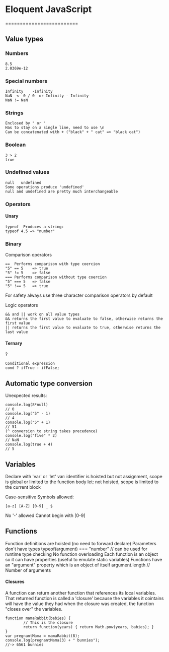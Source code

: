 # Eloquent JavaScript
=========================

## Value types

### Numbers
    8.5
	2.0369e-12

### Special numbers
    Infinity	-Infinity
    NaN  <- 0 / 0  or Infinity - Infinity
	NaN != NaN

### Strings
    Enclosed by " or '
    Has to stay on a single line, need to use \n
    Can be concatenated with + ("black" + " cat" => "black cat")

### Boolean
    3 > 2
	true

### Undefined values
    null   undefined
	Some operations produce 'undefined'
	null and undefined are pretty much interchangeable

### Operators

#### Unary

    typeof	Produces a string: 
	typeof 4.5 => "number"

### Binary

Comparison operators

    ==	Performs comparison with type coercion
	"5" == 5	=> true
	"5" != 5	=> false
	===	Performs comparison without type coercion
	"5" === 5	=> false
	"5" !== 5	=> true

For safety always use three character comparison operators by default

Logic operators

    && and || work on all value types
	&& returns the first value to evaluate to false, otherwise returns the first value
	|| returns the first value to evaluate to true, otherwise returns the last value

#### Ternary
?

    Conditional expression
	cond ? ifTrue : ifFalse;

## Automatic type conversion

Unexpected results:

    console.log(8*null)
	// 0
	console.log("5" - 1)
	// 4
	console.log("5" + 1)
	// 51
	(^ conversion to string takes precedence)
	console.log("five" * 2)
	// NaN
	console.log(true + 4)
	// 5

## Variables

Declare with 'var' or 'let'
var: identifier is hoisted but not assignment, scope is global or limited to the function body
let: not hoisted, scope is limited to the current block

Case-sensitive
Symbols allowed: 

    [a-z] [A-Z] [0-9] _ $

No '-' allowed
Cannot begin with [0-9]

## Functions

Function definitions are hoisted (no need to forward declare)
Parameters don't have types
    typeof(argument) === "number"
    // can be used for runtime type checking
No function overloading
Each function is an object so it can have properties
	(useful to emulate static variables)
Functions have an "argument" property which is an object of itself
    argument.length		// Number of arguments

#### Closures
A function can return another function that references its local variables.
That returned function is called a 'closure' because the variables it cointains will have the value they had when the closure was created, the function "closes over" the variables.

    function mamaRabbit(babies) {
			// This is the closure
			return function(years) { return Math.pow(years, babies); }
	}
	var pregnantMama = mamaRabbit(8);
	console.log(pregnantMama(3) + " bunnies");
	//-> 6561 bunnies
